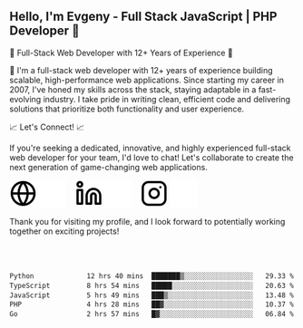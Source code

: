 ## Hello, I'm Evgeny - Full Stack JavaScript | PHP Developer 👋

🚀 Full-Stack Web Developer with 12+ Years of Experience 🚀

👋 I'm a full-stack web developer with 12+ years of experience building scalable, high-performance web applications. Since starting my career in 2007, I've honed my skills across the stack, staying adaptable in a fast-evolving industry. I take pride in writing clean, efficient code and delivering solutions that prioritize both functionality and user experience.

📈 Let's Connect! 📈

If you're seeking a dedicated, innovative, and highly experienced full-stack web developer for your team, I'd love to chat! Let's collaborate to create the next generation of game-changing web applications.

[![website](./img/globe-light.svg)](https://tradiry.com#gh-light-mode-only)
[![website](./img/globe-dark.svg)](https://tradiry.com#gh-dark-mode-only)
&nbsp;&nbsp;
[![website](./img/linkedin-light.svg)](https://www.linkedin.com/in/etulikov#gh-light-mode-only)
[![website](./img/linkedin-dark.svg)](https://www.linkedin.com/in/etulikov#gh-dark-mode-only)
&nbsp;&nbsp;
[![website](./img/instagram-light.svg)](https://www.instagram.com/evgenytulikov/#gh-light-mode-only)
[![website](./img/instagram-dark.svg)](https://www.instagram.com/evgenytulikov/#gh-dark-mode-only)

Thank you for visiting my profile, and I look forward to potentially working together on exciting projects!

<br />
<br />

<!--START_SECTION:waka-->

```txt
Python             12 hrs 40 mins  ███████▒░░░░░░░░░░░░░░░░░   29.33 %
TypeScript         8 hrs 54 mins   █████░░░░░░░░░░░░░░░░░░░░   20.63 %
JavaScript         5 hrs 49 mins   ███▒░░░░░░░░░░░░░░░░░░░░░   13.48 %
PHP                4 hrs 28 mins   ██▓░░░░░░░░░░░░░░░░░░░░░░   10.37 %
Go                 2 hrs 57 mins   █▓░░░░░░░░░░░░░░░░░░░░░░░   06.84 %
```

<!--END_SECTION:waka-->
